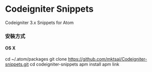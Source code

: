 # Codeigniter Snippets

Codeigniter 3.x Snippets for Atom

### 安裝方式
#### OS X
cd ~/.atom/packages
git clone https://github.com/mktsai/Codeigniter-snippets.git
cd codeigniter-snippets
apm install
apm link
